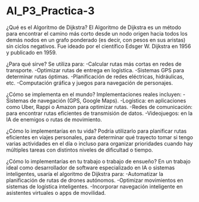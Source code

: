 # AI_P3_Practica-3

¿Qué es el Algoritmo de Dijkstra?
El Algoritmo de Dijkstra es un método para encontrar el camino más corto desde un nodo origen hacia todos los demás nodos en un grafo ponderado (es decir, con pesos en sus aristas) sin ciclos negativos. Fue ideado por el científico Edsger W. Dijkstra en 1956 y publicado en 1959.

¿Para qué sirve?
Se utiliza para:
  -Calcular rutas más cortas en redes de transporte.
  -Optimizar rutas de entrega en logística.
  -Sistemas GPS para determinar rutas óptimas.
  -Planificación de redes eléctricas, hidráulicas, etc.
  -Computación gráfica y juegos para navegación de personajes.

¿Cómo se implementa en el mundo?
Implementaciones reales incluyen:
  -Sistemas de navegación (GPS, Google Maps).
  -Logística: en aplicaciones como Uber, Rappi o Amazon para optimizar rutas.
  -Redes de comunicación: para encontrar rutas eficientes de transmisión de datos.
  -Videojuegos: en la IA de enemigos o rutas de movimiento.

¿Cómo lo implementarías en tu vida?
Podría utilizarlo para planificar rutas eficientes en viajes personales, para determinar qué trayecto tomar si tengo varias actividades en el día o incluso para organizar prioridades cuando hay múltiples tareas con distintos niveles de dificultad o tiempo.

¿Cómo lo implementarías en tu trabajo o trabajo de ensueño?
En un trabajo ideal como desarrollador de software especializado en IA o sistemas inteligentes, usaría el algoritmo de Dijkstra para:
  -Automatizar la planificación de rutas de drones autónomos.
  -Optimizar movimientos en sistemas de logística inteligentes.
  -Incorporar navegación inteligente en asistentes virtuales o apps de movilidad.
